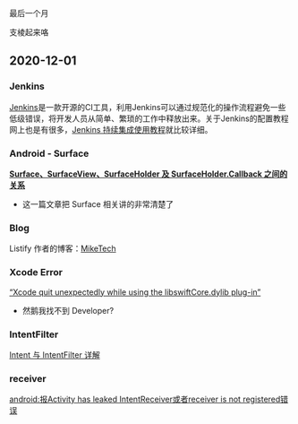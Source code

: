 
最后一个月

支棱起来咯

<!--more-->

## 2020-12-01

### Jenkins

[Jenkins](https://juejin.cn/post/6844903879725809678)是一款开源的CI工具，利用Jenkins可以通过规范化的操作流程避免一些低级错误，将开发人员从简单、繁琐的工作中释放出来。关于Jenkins的配置教程网上也是有很多，[Jenkins 持续集成使用教程](https://juejin.im/post/6844903592608923655)就比较详细。

### Android - Surface

[**Surface、SurfaceView、SurfaceHolder 及 SurfaceHolder.Callback 之间的关系**](https://blog.csdn.net/u013898698/article/details/79397437)

- 这一篇文章把 Surface 相关讲的非常清楚了

### Blog

Listify 作者的博客：[MikeTech](https://miketech.it/)

### Xcode Error

[“Xcode quit unexpectedly while using the libswiftCore.dylib plug-in”](https://stackoverflow.com/questions/33303015/xcode-quit-unexpectedly-while-using-the-libswiftcore-dylib-plug-in)

- 然鹅我找不到 Developer?

### IntentFilter

[Intent 与 IntentFilter 详解](https://blog.csdn.net/weixin_33947521/article/details/91442998)

### receiver

[android:报Activity has leaked IntentReceiver或者receiver is not registered错误](https://blog.csdn.net/weiren1101/article/details/51752498)


